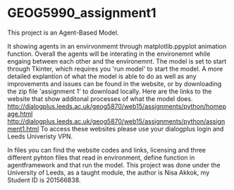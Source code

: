 # GEOG5990_assignment1
This project is an Agent-Based Model.

It showing agents in an envirvonmemt through matplotlib.ppyplot animation function. Overall the agents will be interating in the environemnt while engaing between each other and the environemnt. The model is set to start through Tkinter, which requires you 'run model' to start the model. A more detailed explantion of what the model is able to do as well as any improvements and issues can be found in the website, or by downloading the zip file 'assignment 1' to download locally. Here are the links to the website that show additonal processes of what the model does. 
http://dialogplus.leeds.ac.uk/geog5870/web15/assignments/python/homepage.html 
http://dialogplus.leeds.ac.uk/geog5870/web15/assignments/python/assignment1.html To access these websites please use your dialogplus login and Leeds Univeristy VPN. 

In files you can find the website codes and links, licensing and three different pyhton files that read in environment, define function in agentframework and that run the model.
This project was done under the University of Leeds, as a taught module, the author is Nisa Akkok, my Student ID is 201566838.
